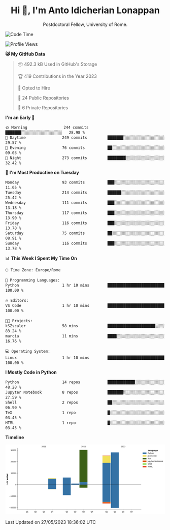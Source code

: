 
<h1 align="center">Hi 👋, I'm Anto Idicherian Lonappan</h1>
<p align="center">Postdoctoral Fellow, University of Rome. </p>


<!--START_SECTION:waka-->
![Code Time](http://img.shields.io/badge/Code%20Time-329%20hrs%201%20min-blue)

![Profile Views](http://img.shields.io/badge/Profile%20Views-0-blue)

**🐱 My GitHub Data** 

> 📦 492.3 kB Used in GitHub's Storage 
 > 
> 🏆 419 Contributions in the Year 2023
 > 
> 💼 Opted to Hire
 > 
> 📜 24 Public Repositories 
 > 
> 🔑 6 Private Repositories 
 > 
**I'm an Early 🐤** 

```text
🌞 Morning                244 commits         ███████░░░░░░░░░░░░░░░░░░   28.98 % 
🌆 Daytime                249 commits         ███████░░░░░░░░░░░░░░░░░░   29.57 % 
🌃 Evening                76 commits          ██░░░░░░░░░░░░░░░░░░░░░░░   09.03 % 
🌙 Night                  273 commits         ████████░░░░░░░░░░░░░░░░░   32.42 % 
```
📅 **I'm Most Productive on Tuesday** 

```text
Monday                   93 commits          ███░░░░░░░░░░░░░░░░░░░░░░   11.05 % 
Tuesday                  214 commits         ██████░░░░░░░░░░░░░░░░░░░   25.42 % 
Wednesday                111 commits         ███░░░░░░░░░░░░░░░░░░░░░░   13.18 % 
Thursday                 117 commits         ███░░░░░░░░░░░░░░░░░░░░░░   13.90 % 
Friday                   116 commits         ███░░░░░░░░░░░░░░░░░░░░░░   13.78 % 
Saturday                 75 commits          ██░░░░░░░░░░░░░░░░░░░░░░░   08.91 % 
Sunday                   116 commits         ███░░░░░░░░░░░░░░░░░░░░░░   13.78 % 
```


📊 **This Week I Spent My Time On** 

```text
🕑︎ Time Zone: Europe/Rome

💬 Programming Languages: 
Python                   1 hr 10 mins        █████████████████████████   100.00 % 

🔥 Editors: 
VS Code                  1 hr 10 mins        █████████████████████████   100.00 % 

🐱‍💻 Projects: 
kSZscaler                58 mins             █████████████████████░░░░   83.24 % 
marcia                   11 mins             ████░░░░░░░░░░░░░░░░░░░░░   16.76 % 

💻 Operating System: 
Linux                    1 hr 10 mins        █████████████████████████   100.00 % 
```

**I Mostly Code in Python** 

```text
Python                   14 repos            ████████████░░░░░░░░░░░░░   48.28 % 
Jupyter Notebook         8 repos             ███████░░░░░░░░░░░░░░░░░░   27.59 % 
Shell                    2 repos             ██░░░░░░░░░░░░░░░░░░░░░░░   06.90 % 
TeX                      1 repo              █░░░░░░░░░░░░░░░░░░░░░░░░   03.45 % 
HTML                     1 repo              █░░░░░░░░░░░░░░░░░░░░░░░░   03.45 % 
```



**Timeline**

![Lines of Code chart](https://raw.githubusercontent.com/antolonappan/antolonappan/main/assets/bar_graph.png)


 Last Updated on 27/05/2023 18:36:02 UTC
<!--END_SECTION:waka-->
